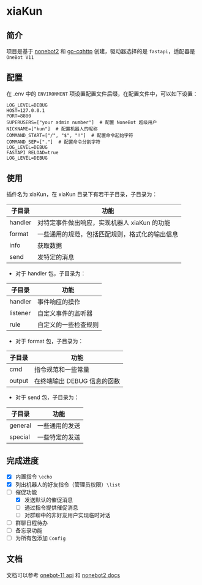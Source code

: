 # xiaKun

## 简介

项目是基于 [nonebot2](https://github.com/nonebot/nonebot2) 和 [go-cqhttp](https://github.com/Mrs4s/go-cqhttp) 创建，驱动器选择的是 `fastapi`，适配器是 `OneBot V11`

## 配置

在 .env 中的 `ENVIRONMENT` 项设置配置文件后缀，在配置文件中，可以如下设置：

```docs
LOG_LEVEL=DEBUG
HOST=127.0.0.1
PORT=8800
SUPERUSERS=["your admin number"]  # 配置 NoneBot 超级用户
NICKNAME=["kun"]  # 配置机器人的昵称
COMMAND_START=["/", "$", "!"]  # 配置命令起始字符
COMMAND_SEP=["."]  # 配置命令分割字符
LOG_LEVEL=DEBUG
FASTAPI_RELOAD=true
LOG_LEVEL=DEBUG
```

## 使用

插件名为 xiaKun，在 xiaKun 目录下有若干子目录，子目录为：

|子目录|功能|
|-|-|
|handler|对特定事件做出响应，实现机器人 xiaKun 的功能|
|format|一些通用的规范，包括匹配规则，格式化的输出信息|
|info|获取数据|
|send|发特定的消息|

- 对于 handler 包，子目录为：

|子目录|功能|
|-|-|
|handler|事件响应的操作|
|listener|自定义事件的监听器|
|rule|自定义的一些检查规则|

- 对于 format 包，子目录为：

|子目录|功能|
|-|-|
|cmd|指令规范和一些常量|
|output|在终端输出 DEBUG 信息的函数|

- 对于 send 包，子目录为：

|子目录|功能|
|-|-|
|general|一些通用的发送|
|special|一些特定的发送|

## 完成进度

- [x] 内置指令 `\echo`
- [x] 列出机器人的好友指令（管理员权限）`\list`
- [ ] 催促功能
  - [x] 发送默认的催促消息
  - [ ] 通过指令提供催促消息
  - [ ] 对群聊中的非好友用户实现临时对话
- [ ] 群聊日程待办
- [ ] 备忘录功能
- [ ] 为所有包添加 `Config`

## 文档

文档可以参考 [onebot-11 api](https://github.com/botuniverse/onebot-11) 和 [nonebot2 docs](https://v2.nonebot.dev/)
